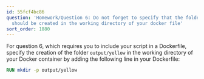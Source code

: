 ```yaml
---
id: 55fcf4bc86
question: 'Homework/Question 6: Do not forget to specify that the folder output/yellow
  should be created in the working directory of your docker file'
sort_order: 1880
---
```


For question 6, which requires you to include your script in a Dockerfile, specify the creation of the folder `output/yellow` in the working directory of your Docker container by adding the following line in your Dockerfile:

```Dockerfile
RUN mkdir -p output/yellow
```
